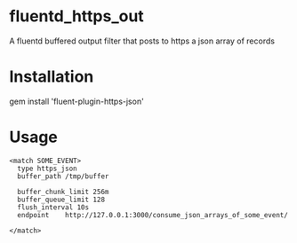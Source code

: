 fluentd_https_out
=================

A fluentd buffered output filter that posts to https a json array of records

Installation
=================

gem install 'fluent-plugin-https-json'

Usage
=================

```
<match SOME_EVENT>
  type https_json
  buffer_path /tmp/buffer

  buffer_chunk_limit 256m
  buffer_queue_limit 128
  flush_interval 10s
  endpoint    http://127.0.0.1:3000/consume_json_arrays_of_some_event/

</match>
```